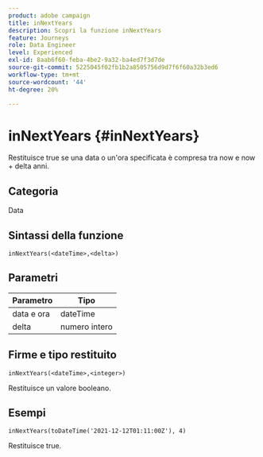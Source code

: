 ```yaml
---
product: adobe campaign
title: inNextYears
description: Scopri la funzione inNextYears
feature: Journeys
role: Data Engineer
level: Experienced
exl-id: 8aab6f60-feba-4be2-9a32-ba4ed7f3d7de
source-git-commit: 5225045f02fb1b2a8505756d9d7f6f60a32b3ed6
workflow-type: tm+mt
source-wordcount: '44'
ht-degree: 20%

---
```


# inNextYears {#inNextYears}

Restituisce true se una data o un&#39;ora specificata è compresa tra now e now + delta anni.

## Categoria

Data

## Sintassi della funzione

`inNextYears(<dateTime>,<delta>)`

## Parametri

| Parametro | Tipo |
|-----------|------------------|
| data e ora | dateTime |
| delta | numero intero |

## Firme e tipo restituito

`inNextYears(<dateTime>,<integer>)`

Restituisce un valore booleano.

## Esempi

`inNextYears(toDateTime('2021-12-12T01:11:00Z'), 4)`

Restituisce true.
